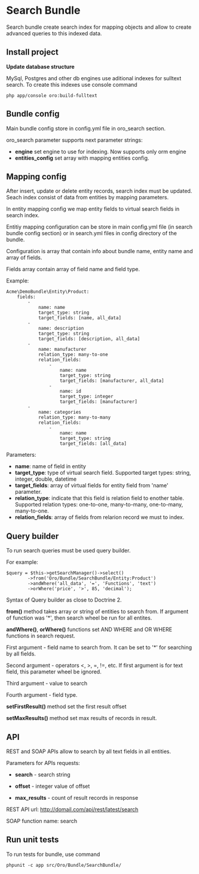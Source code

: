 Search Bundle
========================

Search bundle create search index for mapping objects and allow to create advanced queries to this indexed data.

Install project
----------------------------------

**Update database structure**

MySql, Postgres and other db engines use aditional indexes for sulltext search. To create this indexes use console command

    php app/console oro:build-fulltext

Bundle config
----------------------------------

Main bundle config store in config.yml file in oro_search section.

oro_search parameter supports next parameter strings:

- **engine** set engine to use for indexing. Now supports only orm engine
- **entities_config** set array with mapping entities config.

Mapping config
----------------------------------

After insert, update or delete entity records, search index must be updated. Seach index consist of data from entities by mapping parameters.

In entity mapping config we map entity fields to virtual search fields in search index.

Entitiy mapping configuration can be store in main config.yml file (in search bundle config section) or in search.yml files in config directory of the bundle.

Configuration is array that contain info about bundle name, entity name and array of fields.

Fields array contain array of field name and field type.

Example:

    Acme\DemoBundle\Entity\Product:
        fields:
            -
                name: name
                target_type: string
                target_fields: [name, all_data]
            -
                name: description
                target_type: string
                target_fields: [description, all_data]
            -
                name: manufacturer
                relation_type: many-to-one
                relation_fields:
                    -
                        name: name
                        target_type: string
                        target_fields: [manufacturer, all_data]
                    -
                        name: id
                        target_type: integer
                        target_fields: [manufacturer]
            -
                name: categories
                relation_type: many-to-many
                relation_fields:
                    -
                        name: name
                        target_type: string
                        target_fields: [all_data]

Parameters:

- **name**: name of field in entity
- **target_type**: type of virtual search field. Supported target types: string, integer, double, datetime
- **target_fields**: array of virtual fields for entity field from 'name' parameter.
- **relation_type**: indicate that this field is relation field to enother table. Supported relation types: one-to-one, many-to-many, one-to-many, many-to-one.
- **relation_fields**: array of fields from relarion record we must to index.

Query builder
----------------------------------

To run search queries must be used query builder.

For example:

    $query = $this->getSearchManager()->select()
            ->from('Oro/Bundle/SearchBundle/Entity:Product')
            ->andWhere('all_data', '=', 'Functions', 'text')
            ->orWhere('price', '>', 85, 'decimal');

Syntax of Query builder as close to Doctrine 2.

**from()** method takes array or string of entities to search from. If argument of function was '*', then search wheel be run for all entites.

**andWhere()**, **orWhere()** functions set AND WHERE and OR WHERE functions in search request.

First argument - field name to search from. It can be set to '*' for searching by all fields.

Second argument - operators <, >, =, !=, etc.
If first argument is for text field, this parameter wheel be ignored.

Third argument - value to search

Fourth argument - field type.

**setFirstResult()** method set the first result offset

**setMaxResults()** method set max results of records in result.

API
---

REST and SOAP APIs allow to search by all text fields in all entities.

Parameters for APIs requests:

 - **search** - search string

 - **offset** - integer value of offset

 - **max_results** - count  of result records in response

REST API url: http://domail.com/api/rest/latest/search

SOAP function name: search

Run unit tests
----------------------------------

To run tests for bundle, use command

    phpunit -c app src/Oro/Bundle/SearchBundle/
